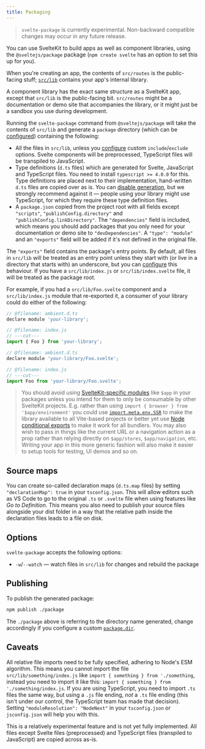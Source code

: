 ```yaml
---
title: Packaging
---
```


> `svelte-package` is currently experimental. Non-backward compatible changes may occur in any future release.

You can use SvelteKit to build apps as well as component libraries, using the `@sveltejs/package` package (`npm create svelte` has an option to set this up for you).

When you're creating an app, the contents of `src/routes` is the public-facing stuff; [`src/lib`](modules#$lib) contains your app's internal library.

A component library has the exact same structure as a SvelteKit app, except that `src/lib` is the public-facing bit. `src/routes` might be a documentation or demo site that accompanies the library, or it might just be a sandbox you use during development.

Running the `svelte-package` command from `@sveltejs/package` will take the contents of `src/lib` and generate a `package` directory (which can be [configured](configuration)) containing the following:

- All the files in `src/lib`, unless you [configure](configuration) custom `include`/`exclude` options. Svelte components will be preprocessed, TypeScript files will be transpiled to JavaScript.
- Type definitions (`d.ts` files) which are generated for Svelte, JavaScript and TypeScript files. You need to install `typescript >= 4.0.0` for this. Type definitions are placed next to their implementation, hand-written `d.ts` files are copied over as is. You can [disable generation](configuration), but we strongly recommend against it — people using your library might use TypeScript, for which they require these type definition files.
- A `package.json` copied from the project root with all fields except `"scripts"`, `"publishConfig.directory"` and `"publishConfig.linkDirectory"`. The `"dependencies"` field is included, which means you should add packages that you only need for your documentation or demo site to `"devDependencies"`. A `"type": "module"` and an `"exports"` field will be added if it's not defined in the original file.

The `"exports"` field contains the package's entry points. By default, all files in `src/lib` will be treated as an entry point unless they start with (or live in a directory that starts with) an underscore, but you can [configure](configuration) this behaviour. If you have a `src/lib/index.js` or `src/lib/index.svelte` file, it will be treated as the package root.

For example, if you had a `src/lib/Foo.svelte` component and a `src/lib/index.js` module that re-exported it, a consumer of your library could do either of the following:

```js
// @filename: ambient.d.ts
declare module 'your-library';

// @filename: index.js
// ---cut---
import { Foo } from 'your-library';
```

```js
// @filename: ambient.d.ts
declare module 'your-library/Foo.svelte';

// @filename: index.js
// ---cut---
import Foo from 'your-library/Foo.svelte';
```

> You should avoid using [SvelteKit-specific modules](modules) like `$app` in your packages unless you intend for them to only be consumable by other SvelteKit projects. E.g. rather than using `import { browser } from '$app/environment'` you could use [`import.meta.env.SSR`](https://vitejs.dev/guide/env-and-mode.html#env-variables) to make the library available to all Vite-based projects or better yet use [Node conditional exports](https://nodejs.org/api/packages.html#conditional-exports) to make it work for all bundlers. You may also wish to pass in things like the current URL or a navigation action as a prop rather than relying directly on `$app/stores`, `$app/navigation`, etc. Writing your app in this more generic fashion will also make it easier to setup tools for testing, UI demos and so on.

## Source maps

You can create so-called declaration maps (`d.ts.map` files) by setting `"declarationMap": true` in your `tsconfig.json`. This will allow editors such as VS Code to go to the original `.ts` or `.svelte` file when using features like _Go to Definition_. This means you also need to publish your source files alongside your dist folder in a way that the relative path inside the declaration files leads to a file on disk.

## Options

`svelte-package` accepts the following options:

- `-w`/`--watch` — watch files in `src/lib` for changes and rebuild the package

## Publishing

To publish the generated package:

```sh
npm publish ./package
```

The `./package` above is referring to the directory name generated, change accordingly if you configure a custom [`package.dir`](configuration).

## Caveats

All relative file imports need to be fully specified, adhering to Node's ESM algorithm. This means you cannot import the file `src/lib/something/index.js` like `import { something } from './something`, instead you need to import it like this: `import { something } from './something/index.js`. If you are using TypeScript, you need to import `.ts` files the same way, but using a `.js` file ending, _not_ a `.ts` file ending (this isn't under our control, the TypeScript team has made that decision). Setting `"moduleResolution": "NodeNext"` in your `tsconfig.json` or `jsconfig.json` will help you with this.

This is a relatively experimental feature and is not yet fully implemented. All files except Svelte files (preprocessed) and TypeScript files (transpiled to JavaScript) are copied across as-is.
